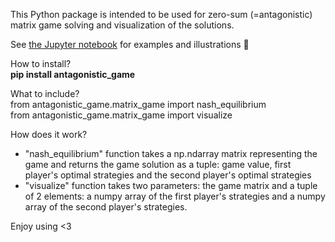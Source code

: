 This Python package is intended to be used for zero-sum (=antagonistic) matrix game solving and visualization of the solutions. <br>

See [the Jupyter notebook](https://github.com/oscar-foxtrot/antagonistic_game_solver/blob/main/Workflow.ipynb) for examples and illustrations 🎨 <br>

How to install? <br>
**pip install antagonistic_game** <br>

What to include? <br>
from antagonistic_game.matrix_game import nash_equilibrium <br>
from antagonistic_game.matrix_game import visualize <br>

How does it work?
- "nash_equilibrium" function takes a np.ndarray matrix representing the game and returns the game solution as a tuple: game value, first player's optimal strategies and the second player's optimal strategies <br>
- "visualize" function takes two parameters: the game matrix and a tuple of 2 elements: a numpy array of the first player's strategies and a numpy array of the second player's strategies. <br>

Enjoy using <3

